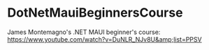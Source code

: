 # DotNetMauiBeginnersCourse
James Montemagno's .NET MAUI beginner's course: https://www.youtube.com/watch?v=DuNLR_NJv8U&amp;list=PPSV
